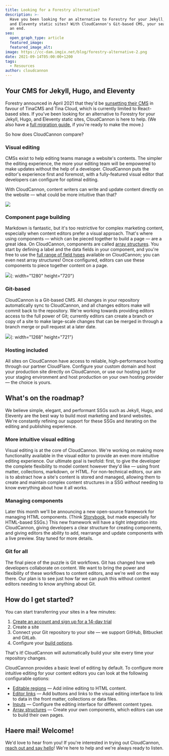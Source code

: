 ```yaml
---
title: Looking for a Forestry alternative?
description: >-
  Have you been looking for an alternative to Forestry for your Jekyll, Hugo,
  and Eleventy static sites? With CloudCannon's Git-based CMS, your search is at
  an end.
seo:
  open_graph_type: article
  featured_image:
  featured_image_alt:
image: https://cc-dam.imgix.net/blog/forestry-alternative-2.png
date: 2021-09-14T05:00:00+1200
tags:
  - Resources
author: cloudcannon
---
```

## Your CMS for Jekyll, Hugo, and Eleventy

Forestry announced in April 2021 that they'd be [sunsetting their CMS](https://forestry.io/blog/tina-cloud-the-next-forestry/) in favour of TinaCMS and Tina Cloud, which is currently limited to React-based sites. If you've been looking for an alternative to Forestry for your Jekyll, Hugo, and Eleventy static sites, CloudCannon is here to help. (We also have a [full migration guide](/blog/forestry-to-cloudcannon-the-full-migration-guide/), if you're ready to make the move.)

So how does CloudCannon compare?

### Visual editing

CMSs exist to help editing teams manage a website's contents. The simpler the editing experience, the more your editing team will be empowered to make updates without the help of a developer. CloudCannon puts the editor's experience first and foremost, with a fully-featured visual editor that developers can configure for optimal editing.

With CloudCannon, content writers can write and update content directly on the website — what could be more intuitive than that?

![](https://cc-dam.imgix.net/documentation/images/getting-started/Editable-regions.gif)

### Component page building

Markdown is fantastic, but it's too restrictive for complex marketing content, especially when content editors prefer a visual approach. That's where using components — which can be pieced together to build a page — are a great idea. On CloudCannon, components are called [array structures](https://cloudcannon.com/documentation/edit/editing/configuration/#array-structures). You start by defining a label and the data fields in your component, and you're free to use the [full range of field types](https://cloudcannon.com/documentation/edit/interfaces/inputs/#inputs) available on CloudCannon; you can even nest array structures\! Once configured, editors can use these components to piece together content on a page.

![](https://cc-dam.imgix.net/blog/page-building.gif){: width="1280" height="720"}

### Git-based

CloudCannon is a Git-based CMS. All changes in your repository automatically sync to CloudCannon, and all changes editors make will commit back to the repository. We're working towards providing editors access to the full power of Git; currently editors can create a branch or copy of a site to make large-scale changes that can be merged in through a branch merge or pull request at a later date.

![](https://cc-dam.imgix.net/blog/git-sync-save.png){: width="1268" height="721"}

 

### Hosting included

All sites on CloudCannon have access to reliable, high-performance hosting through our partner CloudFlare. Configure your custom domain and host your production site directly on CloudCannon, or use our hosting just for your staging environment and host production on your own hosting provider — the choice is yours.

## What's on the roadmap?

We believe simple, elegant, and performant SSGs such as Jekyll, Hugo, and Eleventy are the best way to build most marketing and brand websites. We're constantly refining our support for these SSGs and iterating on the editing and publishing experience.

### More intuitive visual editing

Visual editing is at the core of CloudCannon. We're working on making more functionality available in the visual editor to provide an even more intuitive editing experience. Our ultimate goal is twofold: first, to give the developer the complete flexibility to model content however they'd like — using front matter, collections, markdown, or HTML. For non-technical editors, our aim is to abstract how a site's content is stored and managed, allowing them to create and maintain complex content structures in a SSG *without* needing to know everything about how it all works. 

### Managing components

Later this month we'll be announcing a new open-source framework for managing HTML components. (Think [Storybook](https://github.com/storybookjs/storybook), but made especially for HTML-based SSGs.) This new framework will have a tight integration into CloudCannon, giving developers a clear structure for creating components, and giving editors the ability to add, rearrange and update components with a live preview. Stay tuned for more details.

### Git for all

The final piece of the puzzle is Git workflows. Git has changed how web developers collaborate on content. We want to bring the power and flexibility of these workflows to content editors, and we're well on the way there. Our plan is to see just how far we can push this without content editors needing to know anything about Git.

## How do I get started?

You can start transferring your sites in a few minutes:

1. [Create an account and sign up for a 14-day trial](https://app.cloudcannon.com/register?trial=cc_standard)
2. Create a site
3. Connect your Git repository to your site — we support GitHub, Bitbucket and GitLab.
4. Configure your [build options](https://cloudcannon.com/documentation/build/setup/configuration/#configuration).

That's it\! CloudCannon will automatically build your site every time your repository changes.

CloudCannon provides a basic level of editing by default. To configure more intuitive editing for your content editors you can look at the following configurable options:

* [Editable regions](https://cloudcannon.com/documentation/edit/editing/html/#editable-regions) — Add inline editing to HTML content.
* [Editor links](https://cloudcannon.com/documentation/edit/editing/html/#editable-regions) — Add buttons and links to the visual editing interface to link to data in the front matter, collections or data files.
* [Inputs](https://cloudcannon.com/documentation/edit/interfaces/inputs/#inputs) — Configure the editing interface for different content types.
* [Array structures](https://cloudcannon.com/documentation/edit/editing/configuration/#array-structures) — Create your own components, which editors can use to build their own pages.

## Haere mai\! Welcome\!

We'd love to hear from you\! If you're interested in trying out CloudCannon, [reach out and say hello](https://cloudcannon.com/contact/)\! We're here to help and we're always ready to listen.

 

 

 

##  